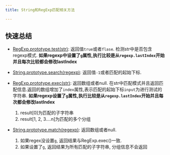 ```yaml
---
title: String和RegExp匹配相关方法

---
```


## 快速总结

- [RegExp.prototype.test(str)][1]: 返回值`true`或者`flase`. 检测str中是否包含regexp模式. **如果regexp中设置了`g`属性,执行比较是从`regexp.lastIndex`开始并且每次比较都会修改lastIndex**
- [String.prototype.search(regexp)][3]: 返回值`-1`或者匹配的起始下标.

- [RegExp.prototype.exec(str)][2]: 返回数组或者null. 在str中匹配模式并且返回匹配信息.返回的数组增加了`index`属性,表示匹配的起始下标`input`为进行测试的字符串. **如果regexp设置了`g`属性,执行比较是从`regexp.lastIndex`开始并且每次都会修改lastIndex**

    1. result[0]为匹配的子字符串
    2. result[1, 2, 3....n]为匹配的多个分组

- [String.prototype.match(regexp)][4]: 返回数组或者null.

    1. 如果regex没设置`g`, 返回结果与RegExp.exec()一致.
    2. 如果设置了`g`, 返回结果为所有匹配的子字符串, 分组信息不会返回



[4]: https://developer.mozilla.org/en-US/docs/Web/JavaScript/Reference/Global_Objects/String/match
[3]: https://developer.mozilla.org/en-US/docs/Web/JavaScript/Reference/Global_Objects/String/search
[2]: https://developer.mozilla.org/en-US/docs/Web/JavaScript/Reference/Global_Objects/RegExp/exec
[1]: https://developer.mozilla.org/en-US/docs/Web/JavaScript/Reference/Global_Objects/RegExp/test
